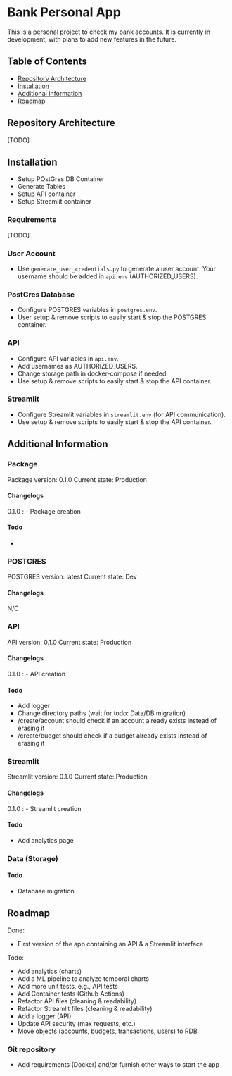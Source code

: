 # Bank Personal App

This is a personal project to check my bank accounts. It is currently in development, with plans to add new features in the future.

## Table of Contents
- [Repository Architecture](#repository-architecture)
- [Installation](#installation)
- [Additional Information](#additional-information)
- [Roadmap](#roadmap)

## Repository Architecture
[TODO]

## Installation
- Setup POstGres DB Container
- Generate Tables
- Setup API container
- Setup Streamlit container




### Requirements
[TODO]


### User Account
- Use `generate_user_credentials.py` to generate a user account. Your username should be added in `api.env` (AUTHORIZED_USERS).

### PostGres Database
- Configure POSTGRES variables in `postgres.env`.
- User setup & remove scripts to easily start & stop the POSTGRES container.

### API
- Configure API variables in `api.env`.
- Add usernames as AUTHORIZED_USERS.
- Change storage path in docker-compose if needed.
- Use setup & remove scripts to easily start & stop the API container.


### Streamlit
- Configure Streamlit variables in `streamlit.env` (for API communication).
- Use setup & remove scripts to easily start & stop the API container.

## Additional Information

### Package
Package version: 0.1.0
Current state: Production

#### Changelogs
0.1.0 :
    - Package creation

#### Todo
-

### POSTGRES
POSTGRES version: latest
Current state: Dev

#### Changelogs
N/C

### API
API version: 0.1.0
Current state: Production

#### Changelogs
0.1.0 :
    - API creation

#### Todo
- Add logger
- Change directory paths (wait for todo: Data/DB migration)
- /create/account should check if an account already exists instead of erasing it
- /create/budget should check if a budget already exists instead of erasing it

### Streamlit
Streamlit version: 0.1.0
Current state: Production

#### Changelogs
0.1.0 :
    - Streamlit creation

#### Todo
- Add analytics page

### Data (Storage)

#### Todo
- Database migration

## Roadmap
Done:
- First version of the app containing an API & a Streamlit interface

Todo:
- Add analytics (charts)
- Add a ML pipeline to analyze temporal charts
- Add more unit tests, e.g., API tests
- Add Container tests (Github Actions)
- Refactor API files (cleaning & readability)
- Refactor Streamlit files (cleaning & readability)
- Add a logger (API)
- Update API security (max requests, etc.)
- Move objects (accounts, budgets, transactions, users) to RDB

### Git repository
- Add requirements (Docker) and/or furnish other ways to start the app